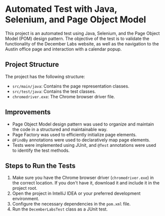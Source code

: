 # Automated Test with Java, Selenium, and Page Object Model

This project is an automated test using Java, Selenium, and the Page Object Model (POM) design pattern. The objective of the test is to validate the functionality of the December Labs website, as well as the navigation to the Austin office page and interaction with a calendar popup.

## Project Structure

The project has the following structure:

- `src/main/java`: Contains the page representation classes.
- `src/test/java`: Contains the test classes.
- `chromedriver.exe`: The Chrome browser driver file.

## Improvements

- Page Object Model design pattern was used to organize and maintain the code in a structured and maintainable way.
- Page Factory was used to efficiently initialize page elements.
- `@FindBy` annotations were used to declaratively map page elements.
- Tests were implemented using JUnit, and `@Test` annotations were used to identify the test methods.

## Steps to Run the Tests

1. Make sure you have the Chrome browser driver (`chromedriver.exe`) in the correct location. If you don't have it, download it and include it in the project root.
2. Open the project in IntelliJ IDEA or your preferred development environment.
3. Configure the necessary dependencies in the `pom.xml` file.
4. Run the `DecemberLabsTest` class as a JUnit test.